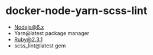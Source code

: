 # docker-node-yarn-scss-lint

* Nodejs@6.x
* Yarn@latest package manager
* Ruby@2.3.1
* scss_lint@latest gem
